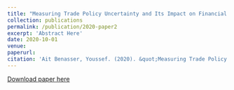 ```yaml
---
title: "Measuring Trade Policy Uncertainty and Its Impact on Financial Market Volatility"
collection: publications
permalink: /publication/2020-paper2
excerpt: 'Abstract Here'
date: 2020-10-01
venue: 
paperurl: 
citation: 'Ait Benasser, Youssef. (2020). &quot;Measuring Trade Policy Uncertainty and Its Impact on Financial Market Volatility&quot;.'
---
```

[Download paper here](http://youssefaitb.github.io/files/paper2.pdf)
